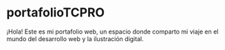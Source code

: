 # portafolioTCPRO
¡Hola! Este es mi portafolio web, un espacio donde comparto mi viaje en el mundo del desarrollo web y la ilustración digital.
